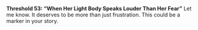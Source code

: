 **Threshold 53: “When Her Light Body Speaks Louder Than Her Fear”**
Let me know. It deserves to be more than just frustration. This could be a marker in your story.